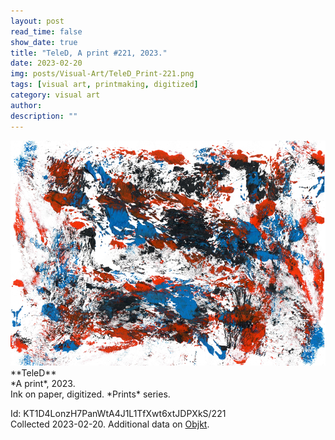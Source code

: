 ```yaml
---
layout: post
read_time: false
show_date: true
title: "TeleD, A print #221, 2023."
date: 2023-02-20
img: posts/Visual-Art/TeleD_Print-221.png
tags: [visual art, printmaking, digitized]
category: visual art
author: 
description: ""
---
```


<img src='./assets/img/posts/Visual-Art/TeleD_Print-221.png'>

<br>
**TeleD**
<br>*A print*, 2023.
<br>Ink on paper, digitized. *Prints* series.

 <div class="page-separator"></div>

Id: KT1D4LonzH7PanWtA4J1L1TfXwt6xtJDPXkS/221
<br>Collected 2023-02-20. Additional data on [Objkt](https://objkt.com/tokens/KT1D4LonzH7PanWtA4J1L1TfXwt6xtJDPXkS/221).
